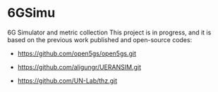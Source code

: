 # 6GSimu

6G Simulator and metric collection
This project is in progress, and it is based on the previous work published and open-source codes:

- https://github.com/open5gs/open5gs.git

- https://github.com/aligungr/UERANSIM.git

- https://github.com/UN-Lab/thz.git
